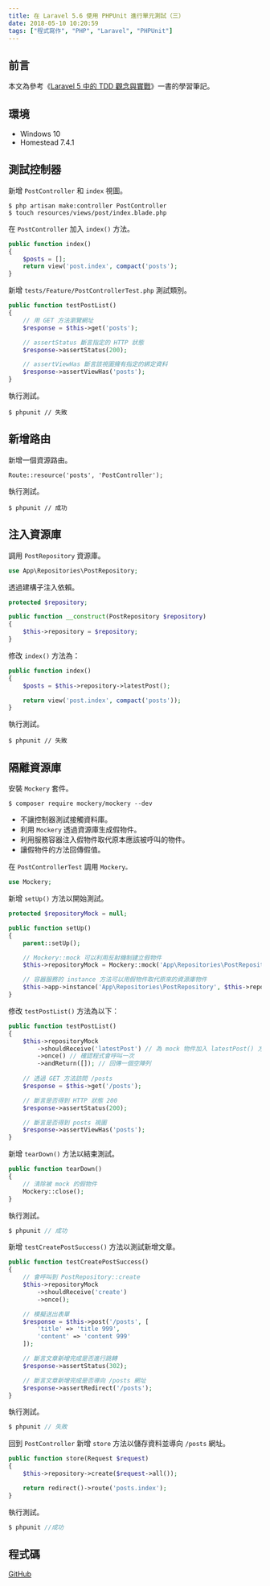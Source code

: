 ```yaml
---
title: 在 Laravel 5.6 使用 PHPUnit 進行單元測試（三）
date: 2018-05-10 10:20:59
tags: ["程式寫作", "PHP", "Laravel", "PHPUnit"]
---
```


## 前言
本文為參考《[Laravel 5 中的 TDD 觀念與實戰](https://jaceju-books.gitbooks.io/tdd-in-laravel-5)》一書的學習筆記。

## 環境
- Windows 10
- Homestead 7.4.1

## 測試控制器
新增 `PostController` 和 `index` 視圖。
```
$ php artisan make:controller PostController
$ touch resources/views/post/index.blade.php
```
在 `PostController` 加入 `index()` 方法。
```PHP
public function index()
{
    $posts = [];
    return view('post.index', compact('posts');
}
```
新增 `tests/Feature/PostControllerTest.php` 測試類別。
```PHP
public function testPostList()
{
    // 用 GET 方法瀏覽網址
    $response = $this->get('posts');

    // assertStatus 斷言指定的 HTTP 狀態
    $response->assertStatus(200);

    // assertViewHas 斷言該視圖擁有指定的綁定資料
    $response->assertViewHas('posts');
}
```
執行測試。
```
$ phpunit // 失敗
```

## 新增路由
新增一個資源路由。
```
Route::resource('posts', 'PostController');
```
執行測試。
```
$ phpunit // 成功
```

## 注入資源庫
調用 `PostRepository` 資源庫。
```PHP
use App\Repositories\PostRepository;
```
透過建構子注入依賴。
```PHP
protected $repository;

public function __construct(PostRepository $repository)
{
    $this->repository = $repository;
}
```
修改 `index()` 方法為：
```PHP
public function index()
{
    $posts = $this->repository->latestPost();

    return view('post.index', compact('posts'));
}
```
執行測試。
```
$ phpunit // 失敗
```

## 隔離資源庫
安裝 `Mockery` 套件。
```
$ composer require mockery/mockery --dev
```
- 不讓控制器測試接觸資料庫。
- 利用 `Mockery` 透過資源庫生成假物件。
- 利用服務容器注入假物件取代原本應該被呼叫的物件。
- 讓假物件的方法回傳假值。

在 `PostControllerTest` 調用 `Mockery。`
```PHP
use Mockery;
```
新增 `setUp()` 方法以開始測試。
```PHP
protected $repositoryMock = null;

public function setUp()
{
    parent::setUp();

    // Mockery::mock 可以利用反射機制建立假物件
    $this->repositoryMock = Mockery::mock('App\Repositories\PostRepository');

    // 容器服務的 instance 方法可以用假物件取代原來的資源庫物件
    $this->app->instance('App\Repositories\PostRepository', $this->repositoryMock);
}
```
修改 `testPostList()` 方法為以下：
```PHP
public function testPostList()
{
    $this->repositoryMock
        ->shouldReceive('latestPost') // 為 mock 物件加入 latestPost() 方法
        ->once() // 確認程式會呼叫一次
        ->andReturn([]); // 回傳一個空陣列
        
    // 透過 GET 方法訪問 /posts
    $response = $this->get('/posts');

    // 斷言是否得到 HTTP 狀態 200
    $response->assertStatus(200);

    // 斷言是否得到 posts 視圖
    $response->assertViewHas('posts');
}
```
新增 `tearDown()` 方法以結束測試。
```PHP
public function tearDown()
{
    // 清除被 mock 的假物件
    Mockery::close();
}
```
執行測試。
```PHP
$ phpunit // 成功
```
新增 `testCreatePostSuccess()` 方法以測試新增文章。
```PHP
public function testCreatePostSuccess()
{
    // 會呼叫到 PostRepository::create
    $this->repositoryMock
        ->shouldReceive('create')
        ->once();

    // 模擬送出表單
    $response = $this->post('/posts', [
        'title' => 'title 999',
        'content' => 'content 999'
    ]);

    // 斷言文章新增完成是否進行跳轉
    $response->assertStatus(302);

    // 斷言文章新增完成是否導向 /posts 網址
    $response->assertRedirect('/posts');
}
```
執行測試。
```PHP
$ phpunit // 失敗
```
回到 `PostController` 新增 `store` 方法以儲存資料並導向 `/posts` 網址。
```PHP
public function store(Request $request)
{
    $this->repository->create($request->all());

    return redirect()->route('posts.index');
}
```
執行測試。
```PHP
$ phpunit //成功
```

## 程式碼
[GitHub](https://github.com/memochou1993/post)
